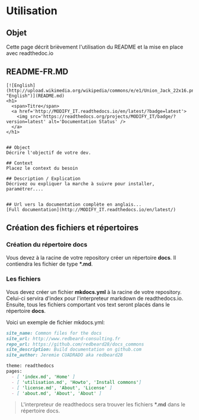 # Utilisation

## Objet
Cette page décrit brièvement l'utilisation du README et la mise en place avec readthedoc.io


## README-FR.MD
```marckdown
[![English](http://upload.wikimedia.org/wikipedia/commons/e/e1/Union_Jack_22x16.png "English")](README.md)
<h1>
  <span>Titre</span>
  <a href='http://MODIFY_IT.readthedocs.io/en/latest/?badge=latest'>
    <img src='https://readthedocs.org/projects/MODIFY_IT/badge/?version=latest' alt='Documentation Status' />
  </a>
</h1>


## Object
Décrire l'objectif de votre dev.

## Context
Placez le context du besoin

## Description / Explication
Décrivez ou expliquer la marche à suivre pour installer, paramétrer....


## Url vers la documentation complète en anglais...
[Full documentation](http://MODIFY_IT.readthedocs.io/en/latest/)
```

Création des fichiers et répertoires
------------------------------------
### Création du répertoire **docs**
Vous devez à la racine de votre repository créer un répertoire **docs**. Il contiendra les fichier de type __*.md__.

### Les fichiers
Vous devez créer un fichier **mkdocs.yml** à la racine de votre repository. Celui-ci servira d'index pour l'interpreteur markdown de readthedocs.io.
Ensuite, tous les fichiers comportant vos text seront placés dans le répertoire **docs**.

Voici un exemple de fichier mkdocs.yml:
```markdown
site_name: Common files for the docs
site_url: http://www.redbeard-consulting.fr
repo_url: https://github.com/redbeard28/docs_commons
site_description: Build documentation on github.com
site_author: Jeremie CUADRADO aka redbeard28

theme: readthedocs
pages:
  - [ 'index.md', 'Home' ]
  - [ 'utilisation.md', 'Howto', 'Install commons']
  - [ 'license.md', 'About', 'License' ]
  - [ 'about.md', 'About', 'About' ]
```

> L'interpreteur de readthedocs sera trouver les fichiers __*.md__ dans le répertoire docs.


